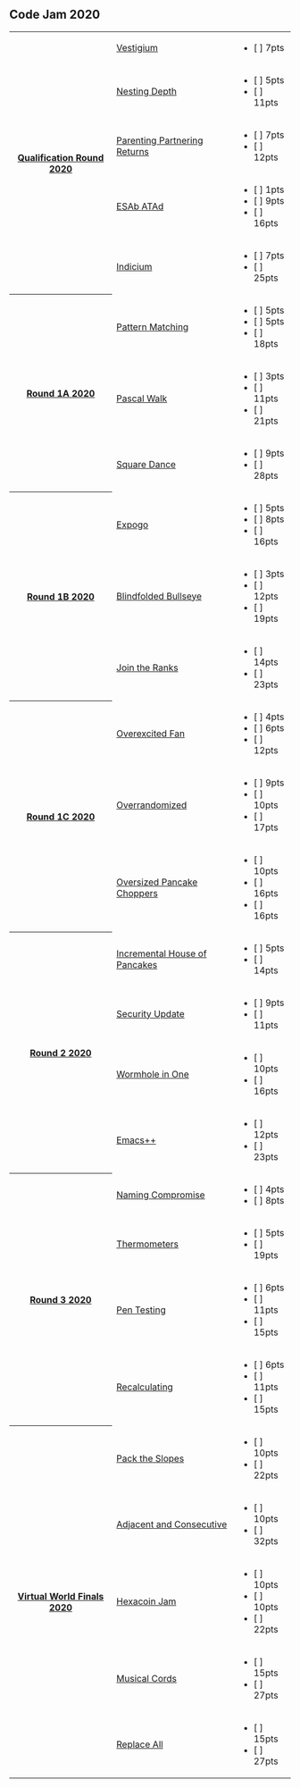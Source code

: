 ## Code Jam 2020

<table>
    <tr>
        <th rowspan="5"><a href="https://codingcompetitions.withgoogle.com/codejam/round/000000000019fd27">Qualification Round 2020</a></th>
        <td><a href="https://codingcompetitions.withgoogle.com/codejam/round/000000000019fd27/000000000020993c">Vestigium</a></td>
        <td>
            <ul>
                <li>[ ] 7pts</li>
            </ul>
        </td>
    </tr>
    <tr>
        <td><a href="https://codingcompetitions.withgoogle.com/codejam/round/000000000019fd27/0000000000209a9f">Nesting Depth</a></td>
        <td>
            <ul>
                <li>[ ] 5pts</li>
                <li>[ ] 11pts</li>
            </ul>
        </td>
    </tr>
    <tr>
        <td><a href="https://codingcompetitions.withgoogle.com/codejam/round/000000000019fd27/000000000020bdf9">Parenting Partnering Returns</a></td>
        <td>
            <ul>
                <li>[ ] 7pts</li>
                <li>[ ] 12pts</li>
            </ul>
        </td>
    </tr>
    <tr>
        <td><a href="https://codingcompetitions.withgoogle.com/codejam/round/000000000019fd27/0000000000209a9e">ESAb ATAd</a></td>
        <td>
            <ul>
                <li>[ ] 1pts</li>
                <li>[ ] 9pts</li>
                <li>[ ] 16pts</li>
            </ul>
        </td>
    </tr>
    <tr>
        <td><a href="https://codingcompetitions.withgoogle.com/codejam/round/000000000019fd27/0000000000209aa0">Indicium</a></td>
        <td>
            <ul>
                <li>[ ] 7pts</li>
                <li>[ ] 25pts</li>
            </ul>
        </td>
    </tr>
    <tr>
        <th rowspan="3"><a href="https://codingcompetitions.withgoogle.com/codejam/round/000000000019fd74">Round 1A 2020</a></th>
        <td><a href="https://codingcompetitions.withgoogle.com/codejam/round/000000000019fd74/00000000002b3034">Pattern Matching</a></td>
        <td>
            <ul>
                <li>[ ] 5pts</li>
                <li>[ ] 5pts</li>
                <li>[ ] 18pts</li>
            </ul>
        </td>
    </tr>
    <tr>
        <td><a href="https://codingcompetitions.withgoogle.com/codejam/round/000000000019fd74/00000000002b1353">Pascal Walk</a></td>
        <td>
            <ul>
                <li>[ ] 3pts</li>
                <li>[ ] 11pts</li>
                <li>[ ] 21pts</li>
            </ul>
        </td>
    </tr>
    <tr>
        <td><a href="https://codingcompetitions.withgoogle.com/codejam/round/000000000019fd74/00000000002b1355">Square Dance</a></td>
        <td>
            <ul>
                <li>[ ] 9pts</li>
                <li>[ ] 28pts</li>
            </ul>
        </td>
    </tr>
    <tr>
        <th rowspan="3"><a href="https://codingcompetitions.withgoogle.com/codejam/round/000000000019fef2">Round 1B 2020</a></th>
        <td><a href="https://codingcompetitions.withgoogle.com/codejam/round/000000000019fef2/00000000002d5b62">Expogo</a></td>
        <td>
            <ul>
                <li>[ ] 5pts</li>
                <li>[ ] 8pts</li>
                <li>[ ] 16pts</li>
            </ul>
        </td>
    </tr>
    <tr>
        <td><a href="https://codingcompetitions.withgoogle.com/codejam/round/000000000019fef2/00000000002d5b63">Blindfolded Bullseye</a></td>
        <td>
            <ul>
                <li>[ ] 3pts</li>
                <li>[ ] 12pts</li>
                <li>[ ] 19pts</li>
            </ul>
        </td>
    </tr>
    <tr>
        <td><a href="https://codingcompetitions.withgoogle.com/codejam/round/000000000019fef2/00000000002d5b64">Join the Ranks</a></td>
        <td>
            <ul>
                <li>[ ] 14pts</li>
                <li>[ ] 23pts</li>
            </ul>
        </td>
    </tr>
    <tr>
        <th rowspan="3"><a href="https://codingcompetitions.withgoogle.com/codejam/round/000000000019fef4">Round 1C 2020</a></th>
        <td><a href="https://codingcompetitions.withgoogle.com/codejam/round/000000000019fef4/0000000000317409">Overexcited Fan</a></td>
        <td>
            <ul>
                <li>[ ] 4pts</li>
                <li>[ ] 6pts</li>
                <li>[ ] 12pts</li>
            </ul>
        </td>
    </tr>
    <tr>
        <td><a href="https://codingcompetitions.withgoogle.com/codejam/round/000000000019fef4/00000000003179a1">Overrandomized</a></td>
        <td>
            <ul>
                <li>[ ] 9pts</li>
                <li>[ ] 10pts</li>
                <li>[ ] 17pts</li>
            </ul>
        </td>
    </tr>
    <tr>
        <td><a href="https://codingcompetitions.withgoogle.com/codejam/round/000000000019fef4/00000000003172d1">Oversized Pancake Choppers</a></td>
        <td>
            <ul>
                <li>[ ] 10pts</li>
                <li>[ ] 16pts</li>
                <li>[ ] 16pts</li>
            </ul>
        </td>
    </tr>
    <tr>
        <th rowspan="4"><a href="https://codingcompetitions.withgoogle.com/codejam/round/000000000019ffb9">Round 2 2020</a></th>
        <td><a href="https://codingcompetitions.withgoogle.com/codejam/round/000000000019ffb9/00000000003384ea">Incremental House of Pancakes</a></td>
        <td>
            <ul>
                <li>[ ] 5pts</li>
                <li>[ ] 14pts</li>
            </ul>
        </td>
    </tr>
    <tr>
        <td><a href="https://codingcompetitions.withgoogle.com/codejam/round/000000000019ffb9/000000000033871f">Security Update</a></td>
        <td>
            <ul>
                <li>[ ] 9pts</li>
                <li>[ ] 11pts</li>
            </ul>
        </td>
    </tr>
    <tr>
        <td><a href="https://codingcompetitions.withgoogle.com/codejam/round/000000000019ffb9/00000000003386d0">Wormhole in One</a></td>
        <td>
            <ul>
                <li>[ ] 10pts</li>
                <li>[ ] 16pts</li>
            </ul>
        </td>
    </tr>
    <tr>
        <td><a href="https://codingcompetitions.withgoogle.com/codejam/round/000000000019ffb9/000000000033893b">Emacs++</a></td>
        <td>
            <ul>
                <li>[ ] 12pts</li>
                <li>[ ] 23pts</li>
            </ul>
        </td>
    </tr>
    <tr>
        <th rowspan="4"><a href="https://codingcompetitions.withgoogle.com/codejam/round/000000000019ff7e">Round 3 2020</a></th>
        <td><a href="https://codingcompetitions.withgoogle.com/codejam/round/000000000019ff7e/00000000003774db">Naming Compromise</a></td>
        <td>
            <ul>
                <li>[ ] 4pts</li>
                <li>[ ] 8pts</li>
            </ul>
        </td>
    </tr>
    <tr>
        <td><a href="https://codingcompetitions.withgoogle.com/codejam/round/000000000019ff7e/000000000037776b">Thermometers</a></td>
        <td>
            <ul>
                <li>[ ] 5pts</li>
                <li>[ ] 19pts</li>
            </ul>
        </td>
    </tr>
    <tr>
        <td><a href="https://codingcompetitions.withgoogle.com/codejam/round/000000000019ff7e/0000000000377630">Pen Testing</a></td>
        <td>
            <ul>
                <li>[ ] 6pts</li>
                <li>[ ] 11pts</li>
                <li>[ ] 15pts</li>
            </ul>
        </td>
    </tr>
    <tr>
        <td><a href="https://codingcompetitions.withgoogle.com/codejam/round/000000000019ff7e/00000000003775e9">Recalculating</a></td>
        <td>
            <ul>
                <li>[ ] 6pts</li>
                <li>[ ] 11pts</li>
                <li>[ ] 15pts</li>
            </ul>
        </td>
    </tr>
    <tr>
        <th rowspan="5"><a href="https://codingcompetitions.withgoogle.com/codejam/round/000000000019ff31">Virtual World Finals 2020</a></th>
        <td><a href="https://codingcompetitions.withgoogle.com/codejam/round/000000000019ff31/00000000003b4f31">Pack the Slopes</a></td>
        <td>
            <ul>
                <li>[ ] 10pts</li>
                <li>[ ] 22pts</li>
            </ul>
        </td>
    </tr>
    <tr>
        <td><a href="https://codingcompetitions.withgoogle.com/codejam/round/000000000019ff31/00000000003b53ce">Adjacent and Consecutive</a></td>
        <td>
            <ul>
                <li>[ ] 10pts</li>
                <li>[ ] 32pts</li>
            </ul>
        </td>
    </tr>
    <tr>
        <td><a href="https://codingcompetitions.withgoogle.com/codejam/round/000000000019ff31/00000000003b4bc5">Hexacoin Jam</a></td>
        <td>
            <ul>
                <li>[ ] 10pts</li>
                <li>[ ] 10pts</li>
                <li>[ ] 22pts</li>
            </ul>
        </td>
    </tr>
    <tr>
        <td><a href="https://codingcompetitions.withgoogle.com/codejam/round/000000000019ff31/00000000003b532b">Musical Cords</a></td>
        <td>
            <ul>
                <li>[ ] 15pts</li>
                <li>[ ] 27pts</li>
            </ul>
        </td>
    </tr>
    <tr>
        <td><a href="https://codingcompetitions.withgoogle.com/codejam/round/000000000019ff31/00000000003b4bc4">Replace All</a></td>
        <td>
            <ul>
                <li>[ ] 15pts</li>
                <li>[ ] 27pts</li>
            </ul>
        </td>
    </tr>
</table>
